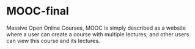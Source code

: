 # MOOC-final
Massive Open Online Courses, MOOC is simply described as a website where a user can create a course with multiple lectures; and other users can view this course and its lectures.
